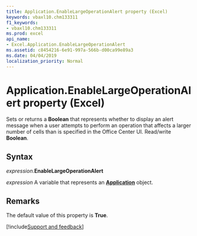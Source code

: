 ```yaml
---
title: Application.EnableLargeOperationAlert property (Excel)
keywords: vbaxl10.chm133311
f1_keywords:
- vbaxl10.chm133311
ms.prod: excel
api_name:
- Excel.Application.EnableLargeOperationAlert
ms.assetid: c8454216-6e91-997a-566b-d00ca99e89a3
ms.date: 04/04/2019
localization_priority: Normal
---
```



# Application.EnableLargeOperationAlert property (Excel)

Sets or returns a **Boolean** that represents whether to display an alert message when a user attempts to perform an operation that affects a larger number of cells than is specified in the Office Center UI. Read/write **Boolean**.


## Syntax

_expression_.**EnableLargeOperationAlert**

_expression_ A variable that represents an **[Application](Excel.Application(object).md)** object.


## Remarks

The default value of this property is **True**.




[!include[Support and feedback](~/includes/feedback-boilerplate.md)]